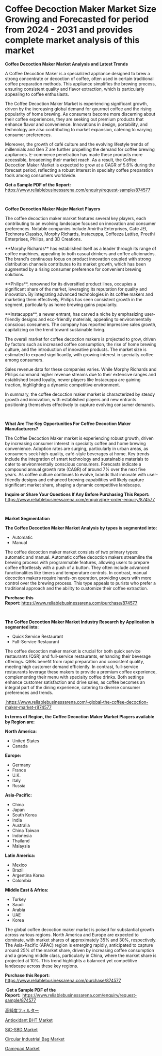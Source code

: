 <p><h1>Coffee Decoction Maker Market Size Growing and Forecasted for period from 2024 - 2031 and provides complete market analysis of this market</h1></p><p><strong>Coffee Decoction Maker Market Analysis and Latest Trends</strong></p>
<p><p>A Coffee Decoction Maker is a specialized appliance designed to brew a strong concentrate or decoction of coffee, often used in certain traditional coffee preparation methods. This appliance simplifies the brewing process, ensuring consistent quality and flavor extraction, which is particularly appealing to coffee enthusiasts.</p><p>The Coffee Decoction Maker Market is experiencing significant growth, driven by the increasing global demand for gourmet coffee and the rising popularity of home brewing. As consumers become more discerning about their coffee experiences, they are seeking out premium products that enhance flavor and convenience. Innovations in design, portability, and technology are also contributing to market expansion, catering to varying consumer preferences.</p><p>Moreover, the growth of café culture and the evolving lifestyle trends of millennials and Gen Z are further propelling the demand for coffee brewing appliances. E-commerce penetration has made these products more accessible, broadening their market reach. As a result, the Coffee Decoction Maker Market is expected to grow at a CAGR of 5.6% during the forecast period, reflecting a robust interest in specialty coffee preparation tools among consumers worldwide.</p></p>
<p><strong>Get a Sample PDF of the Report:&nbsp;</strong> <a href="https://www.reliablebusinessarena.com/enquiry/request-sample/874577">https://www.reliablebusinessarena.com/enquiry/request-sample/874577</a></p>
<p>&nbsp;</p>
<p><strong>Coffee Decoction Maker Major Market Players</strong></p>
<p><p>The coffee decoction maker market features several key players, each contributing to an evolving landscape focused on innovation and consumer preferences. Notable companies include Amirtha Enterprises, Cafe JEI, Technora Classiso, Morphy Richards, Instacuppa, Coffeeza Lattiso, Preethi Enterprises, Philips, and 3D Creations.</p><p>**Morphy Richards** has established itself as a leader through its range of coffee machines, appealing to both casual drinkers and coffee aficionados. The brand's continuous focus on product innovation coupled with strong distribution channels contributes to its market growth, which has been augmented by a rising consumer preference for convenient brewing solutions.</p><p>**Philips**, renowned for its diversified product lines, occupies a significant share of the market, leveraging its reputation for quality and innovation. By integrating advanced technologies in its coffee makers and marketing them effectively, Philips has seen consistent growth in the segment, particularly as home brewing gains popularity.</p><p>**Instacuppa**, a newer entrant, has carved a niche by emphasizing user-friendly designs and eco-friendly materials, appealing to environmentally conscious consumers. The company has reported impressive sales growth, capitalizing on the trend toward sustainable living.</p><p>The overall market for coffee decoction makers is projected to grow, driven by factors such as increased coffee consumption, the rise of home brewing culture, and the introduction of innovative products. The market size is estimated to expand significantly, with growing interest in specialty coffee among consumers.</p><p>Sales revenue data for these companies varies. While Morphy Richards and Philips command higher revenue streams due to their extensive ranges and established brand loyalty, newer players like Instacuppa are gaining traction, highlighting a dynamic competitive environment. </p><p>In summary, the coffee decoction maker market is characterized by steady growth and innovation, with established players and new entrants positioning themselves effectively to capture evolving consumer demands.</p></p>
<p>&nbsp;</p>
<p><strong>What Are The Key Opportunities For Coffee Decoction Maker Manufacturers?</strong></p>
<p><p>The Coffee Decoction Maker market is experiencing robust growth, driven by increasing consumer interest in specialty coffee and home brewing convenience. Adoption rates are surging, particularly in urban areas, as consumers seek high-quality, café-style beverages at home. Key trends include the integration of smart technology and sustainable materials to cater to environmentally conscious consumers. Forecasts indicate a compound annual growth rate (CAGR) of around 7% over the next five years. As coffee culture continues to evolve, brands that innovate with user-friendly designs and enhanced brewing capabilities will likely capture significant market share, shaping a dynamic competitive landscape.</p></p>
<p><strong>Inquire or Share Your Questions If Any Before Purchasing This Report:</strong> <a href="https://www.reliablebusinessarena.com/enquiry/pre-order-enquiry/874577">https://www.reliablebusinessarena.com/enquiry/pre-order-enquiry/874577</a></p>
<p>&nbsp;</p>
<p><strong>Market Segmentation</strong></p>
<p><strong>The Coffee Decoction Maker Market Analysis by types is segmented into:</strong></p>
<p><ul><li>Automatic</li><li>Manual</li></ul></p>
<p><p>The coffee decoction maker market consists of two primary types: automatic and manual. Automatic coffee decoction makers streamline the brewing process with programmable features, allowing users to prepare coffee effortlessly with a push of a button. They often include advanced functionalities like timers and temperature controls. In contrast, manual decoction makers require hands-on operation, providing users with more control over the brewing process. This type appeals to purists who prefer a traditional approach and the ability to customize their coffee extraction.</p></p>
<p><strong>Purchase this Report:&nbsp;</strong><a href="https://www.reliablebusinessarena.com/purchase/874577">https://www.reliablebusinessarena.com/purchase/874577</a></p>
<p>&nbsp;</p>
<p><strong>The Coffee Decoction Maker Market Industry Research by Application is segmented into:</strong></p>
<p><ul><li>Quick Service Restaurant</li><li>Full-Service Restaurant</li></ul></p>
<p><p>The coffee decoction maker market is crucial for both quick service restaurants (QSR) and full-service restaurants, enhancing their beverage offerings. QSRs benefit from rapid preparation and consistent quality, meeting high customer demand efficiently. In contrast, full-service restaurants leverage these makers to provide a premium coffee experience, complementing their menu with specialty coffee drinks. Both settings enhance customer satisfaction and drive sales, as coffee becomes an integral part of the dining experience, catering to diverse consumer preferences and trends.</p></p>
<p><a href="https://www.reliablebusinessarena.com/-global-the-coffee-decoction-maker-market-r874577">&nbsp;https://www.reliablebusinessarena.com/-global-the-coffee-decoction-maker-market-r874577</a></p>
<p><strong>In terms of Region, the Coffee Decoction Maker Market Players available by Region are:</strong></p>
<p>
    <p> <strong> North America: </strong>
        <ul>
            <li>United States</li>
            <li>Canada</li>
        </ul>
        </p> 
    <p> <strong> Europe: </strong>
        <ul>
            <li>Germany</li>
            <li>France</li>
            <li>U.K.</li>
            <li>Italy</li>
            <li>Russia</li>
        </ul>
        </p> 
    <p> <strong> Asia-Pacific: </strong>
        <ul>
            <li>China</li>
            <li>Japan</li>
            <li>South Korea</li>
            <li>India</li>
            <li>Australia</li>
            <li>China Taiwan</li>
            <li>Indonesia</li>
            <li>Thailand</li>
            <li>Malaysia</li>
        </ul>
        </p> 
    <p> <strong> Latin America: </strong>
        <ul>
            <li>Mexico</li>
            <li>Brazil</li>
            <li>Argentina Korea</li>
            <li>Colombia</li>
        </ul>
        </p> 
    <p> <strong> Middle East & Africa: </strong>
        <ul>
            <li>Turkey</li>
            <li>Saudi</li>
            <li>Arabia</li>
            <li>UAE</li>
            <li>Korea</li>
        </ul>
    </p>
    </p>
<p><p>The global coffee decoction maker market is poised for substantial growth across various regions. North America and Europe are expected to dominate, with market shares of approximately 35% and 30%, respectively. The Asia-Pacific (APAC) region is emerging rapidly, anticipated to capture around 25% of the market share, driven by increasing coffee consumption and a growing middle class, particularly in China, where the market share is projected at 10%. This trend highlights a balanced yet competitive landscape across these key regions.</p></p>
<p><strong>Purchase this Report: </strong><a href="https://www.reliablebusinessarena.com/purchase/874577">https://www.reliablebusinessarena.com/purchase/874577</a></p>
<p>&nbsp;<strong>Get a Sample PDF of the Report:&nbsp;&nbsp;</strong><a href="https://www.reliablebusinessarena.com/enquiry/request-sample/874577">https://www.reliablebusinessarena.com/enquiry/request-sample/874577</a></p>
<p><strong></strong></p>
<p><p><a href="https://medium.com/@ursulastark1948/high-purity-filter-market-%E3%81%AE%E3%82%B0%E3%83%AD%E3%83%BC%E3%83%90%E3%83%AB%E5%B8%82%E5%A0%B4%E6%A6%82%E8%A6%81%E3%81%AF-%E4%B8%96%E7%95%8C%E3%81%8A%E3%82%88%E3%81%B3%E4%B8%BB%E8%A6%81%E5%B8%82%E5%A0%B4%E3%81%AB%E3%81%8A%E3%81%91%E3%82%8B%E6%A5%AD%E7%95%8C%E3%81%AB%E5%BD%B1%E9%9F%BF%E3%82%92%E4%B8%8E%E3%81%88%E3%82%8B%E4%B8%BB%E8%A6%81%E3%81%AA%E3%83%88%E3%83%AC%E3%83%B3%E3%83%89%E3%81%AB%E3%81%A4%E3%81%84%E3%81%A6-%E7%8B%AC%E8%87%AA%E3%81%AE%E8%A6%96%E7%82%B9%E3%82%92%E6%8F%90%E4%BE%9B%E3%81%97%E3%81%BE%E3%81%99-64be9b91d849">高純度フィルター</a></p><p><a href="https://issuu.com/reportprime-2/docs/antioxidant-bht-market-size-2030.pp_993ad6ae0ea102">Antioxidant BHT Market</a></p><p><a href="https://issuu.com/reportprime-2/docs/sic-sbd-market-size-2030.pptx_8ece53fd1f292b">SiC-SBD Market</a></p><p><a href="https://github.com/angelajermaine/Market-Research-Report-List-5/blob/main/circular-industrial-bag-market.md">Circular Industrial Bag Market</a></p><p><a href="https://medium.com/@eliasman59/the-gamepad-market-industry-provides-a-comprehensive-and-current-analysis-of-the-sector-covering-c7afe784da0f">Gamepad Market</a></p></p>